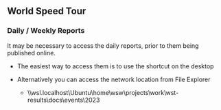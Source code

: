 ## World Speed Tour

### Daily / Weekly Reports

It may be necessary to access the daily reports, prior to them being published online.

- The easiest way to access them is to use the shortcut on the desktop

- Alternatively you can access the network location from File Explorer
  - \\\\wsl.localhost\\Ubuntu\\home\\wsw\\projects\\work\\wst-results\\docs\\events\\2023

